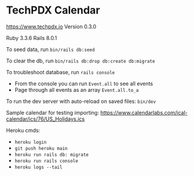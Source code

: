 # TechPDX Calendar

https://www.techpdx.io
Version 0.3.0

Ruby 3.3.6
Rails 8.0.1

To seed data, run `bin/rails db:seed`

To clear the db, run `bin/rails db:drop db:create db:migrate`

To troubleshoot database, run `rails console`

* From the console you can run `Event.all` to see all events
* Page through all events as an array `Event.all.to_a`

To run the dev server with auto-reload on saved files: `bin/dev`

Sample calendar for testing importing: https://www.calendarlabs.com/ical-calendar/ics/76/US_Holidays.ics

Heroku cmds:
* `heroku login`
* `git push heroku main`
* `heroku run rails db: migrate`
* `heroku run rails console`
* `heroku logs --tail`